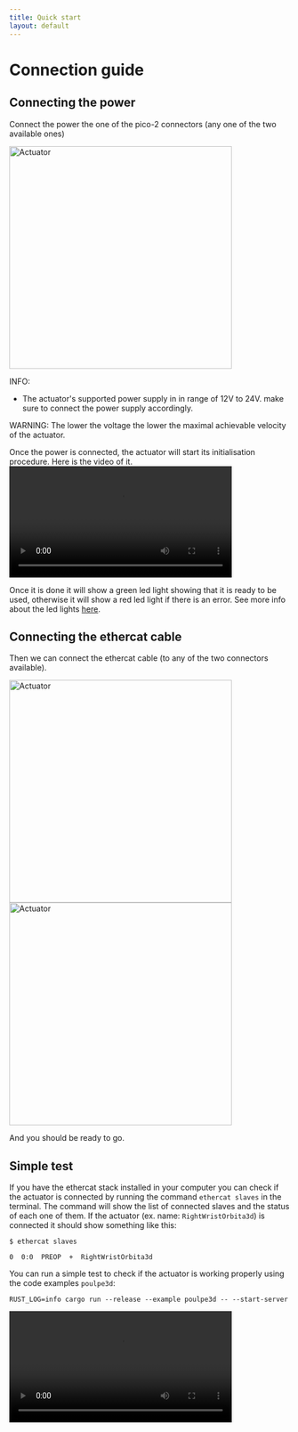 ```yaml
---
title: Quick start
layout: default
---
```


# Connection guide

## Connecting the power
Connect the power the one of the pico-2 connectors (any one of the two available ones)

<img src="../../img/power.jpg" alt="Actuator" style="width: 400px;"/>

INFO:
- The actuator's supported power supply in in range of 12V to 24V. make sure to connect the power supply accordingly. 

WARNING:
The lower the voltage the lower the maximal achievable velocity of the actuator.

Once the power is connected, the actuator will start its initialisation procedure. Here is the video of it.
<video width="400" controls>
    <source src="../../img/init.mp4" type="video/mp4">
    Your browser does not support the video tag.
</video>

Once it is done it will show a green led light showing that it is ready to be used, otherwise it will show a red led light if there is an error.
See more info about the led lights [here](../led_blinking/).


## Connecting the ethercat cable
Then we can connect the ethercat cable (to any of the two connectors available).

<img src="../../img/ethercat.jpg" alt="Actuator" style="width: 400px;"/>
<img src="../../img/cable.jpg" alt="Actuator" style="width: 400px;"/>

And you should be ready to go. 

## Simple test

If you have the ethercat stack installed in your computer you can check if the actuator is connected by running the command `ethercat slaves` in the terminal. The command will show the list of connected slaves and the status of each one of them. 
If the actuator (ex. name: `RightWristOrbita3d`) is connected it should show something like this:

```shell
$ ethercat slaves

0  0:0  PREOP  +  RightWristOrbita3d
```

You can run a simple test to check if the actuator is working properly using the code examples `poulpe3d`:

```shell
RUST_LOG=info cargo run --release --example poulpe3d -- --start-server
```
<video width="400" controls>
    <source src="../../img/sinus.mp4" type="video/mp4">
    Your browser does not support the video tag.
</video>